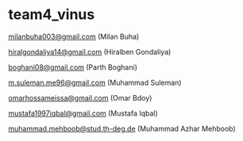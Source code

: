 # team4_vinus

milanbuha003@gmail.com  (Milan Buha)

hiralgondaliya14@gmail.com (Hiralben Gondaliya)

boghani08@gmail.com (Parth Boghani)

m.suleman.me96@gmail.com  (Muhammad Suleman)

omarhossameissa@gmail.com (Omar Bdoy)

mustafa1997iqbal@gmail.com (Mustafa Iqbal)

muhammad.mehboob@stud.th-deg.de (Muhammad Azhar Mehboob)
